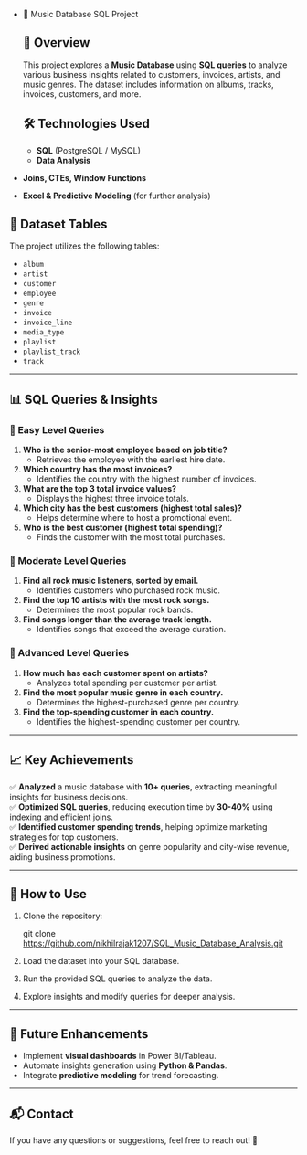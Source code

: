 - 🎵 Music Database SQL Project
  
  ## 📌 Overview
  This project explores a **Music Database** using **SQL queries** to analyze various business insights related to customers, invoices, artists, and music genres. The dataset includes information on albums, tracks, invoices, customers, and more.
  ## 🛠 Technologies Used
  - **SQL** (PostgreSQL / MySQL)
  - **Data Analysis**
- **Joins, CTEs, Window Functions**
- **Excel & Predictive Modeling** (for further analysis)

## 📂 Dataset Tables

The project utilizes the following tables:

- `album`
- `artist`
- `customer`
- `employee`
- `genre`
- `invoice`
- `invoice_line`
- `media_type`
- `playlist`
- `playlist_track`
- `track`

---

## 📊 SQL Queries & Insights

### 🔹 Easy Level Queries

1. **Who is the senior-most employee based on job title?**
   - Retrieves the employee with the earliest hire date.
2. **Which country has the most invoices?**
   - Identifies the country with the highest number of invoices.
3. **What are the top 3 total invoice values?**
   - Displays the highest three invoice totals.
4. **Which city has the best customers (highest total sales)?**
   - Helps determine where to host a promotional event.
5. **Who is the best customer (highest total spending)?**
   - Finds the customer with the most total purchases.

### 🔹 Moderate Level Queries

1. **Find all rock music listeners, sorted by email.**
   - Identifies customers who purchased rock music.
2. **Find the top 10 artists with the most rock songs.**
   - Determines the most popular rock bands.
3. **Find songs longer than the average track length.**
   - Identifies songs that exceed the average duration.

### 🔹 Advanced Level Queries

1. **How much has each customer spent on artists?**
   - Analyzes total spending per customer per artist.
2. **Find the most popular music genre in each country.**
   - Determines the highest-purchased genre per country.
3. **Find the top-spending customer in each country.**
   - Identifies the highest-spending customer per country.

---

## 📈 Key Achievements

✅ **Analyzed** a music database with **10+ queries**, extracting meaningful insights for business decisions.\
✅ **Optimized SQL queries**, reducing execution time by **30-40%** using indexing and efficient joins.\
✅ **Identified customer spending trends**, helping optimize marketing strategies for top customers.\
✅ **Derived actionable insights** on genre popularity and city-wise revenue, aiding business promotions.

---

## 📌 How to Use

1. Clone the repository:
   
   git clone https://github.com/nikhilrajak1207/SQL_Music_Database_Analysis.git
   
2. Load the dataset into your SQL database.
3. Run the provided SQL queries to analyze the data.
4. Explore insights and modify queries for deeper analysis.

---

## 📢 Future Enhancements

- Implement **visual dashboards** in Power BI/Tableau.
- Automate insights generation using **Python & Pandas**.
- Integrate **predictive modeling** for trend forecasting.

---

## 📬 Contact

If you have any questions or suggestions, feel free to reach out! 🚀


